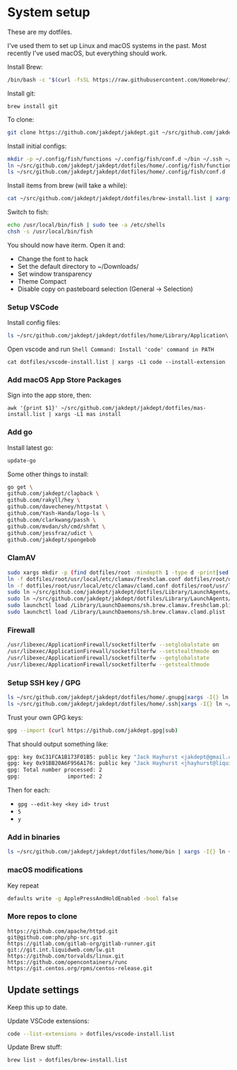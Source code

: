 # System setup

These are my dotfiles.

I've used them to set up Linux and macOS systems in the past.
Most recently I've used macOS, but everything should work.


Install Brew:
```bash
/bin/bash -c "$(curl -fsSL https://raw.githubusercontent.com/Homebrew/install/master/install.sh)" 
```

Install git:
```
brew install git
```

To clone:
```bash
git clone https://github.com/jakdept/jakdept.git ~/src/github.com/jakdept/jakdept
```

Install initial configs:
```bash
mkdir -p ~/.config/fish/functions ~/.config/fish/conf.d ~/bin ~/.ssh ~/Library ~/Library/Application\ Support/Code/User/
ln ~/src/github.com/jakdept/jakdept/dotfiles/home/.config/fish/functions/fish_prompt.fish ~/.config/fish/functions/
ls ~/src/github.com/jakdept/jakdept/dotfiles/home/.config/fish/conf.d | xargs -I{} ln ~/src/github.com/jakdept/jakdept/dotfiles/home/.config/fish/conf.d/{} ~/.config/fish/conf.d/
```

Install items from brew (will take a while):

```bash
cat ~/src/github.com/jakdept/jakdept/dotfiles/brew-install.list | xargs brew install
```

Switch to fish:

```bash
echo /usr/local/bin/fish | sudo tee -a /etc/shells
chsh -s /usr/local/bin/fish
```

You should now have iterm. Open it and:
* Change the font to hack
* Set the default directory to ~/Downloads/
* Set window transparency
* Theme Compact
* Disable copy on pasteboard selection (General -> Selection)

### Setup VSCode

Install config files:
```bash
ls ~/src/github.com/jakdept/jakdept/dotfiles/home/Library/Application\ Support/Code/User/ | xargs -I{} ln ~/src/github.com/jakdept/jakdept/dotfiles/home/Library/Application\ Support/Code/User/{} ~/Library/Application\ Support/Code/User/
```

Open vscode and run `Shell Command: Install 'code' command in PATH`

```
cat dotfiles/vscode-install.list | xargs -L1 code --install-extension
```

### Add macOS App Store Packages

Sign into the app store, then:
```
awk '{print $1}' ~/src/github.com/jakdept/jakdept/dotfiles/mas-install.list | xargs -L1 mas install
```

### Add go

Install latest go:
```bash
update-go
```

Some other things to install:

```bash
go get \
github.com/jakdept/clapback \
github.com/rakyll/hey \
github.com/davecheney/httpstat \
github.com/Yash-Handa/logo-ls \
github.com/clarkwang/passh \
github.com/mvdan/sh/cmd/shfmt \
github.com/jessfraz/udict \
github.com/jakdept/spongebob
```

### ClamAV

```bash
sudo xargs mkdir -p (find dotfiles/root -mindepth 1 -type d -print|sed 's/^dotfiles\/root//g'|sub)
ln -f dotfiles/root/usr/local/etc/clamav/freshclam.conf dotfiles/root/usr/local/etc/clamav/freshclam.conf
ln -f dotfiles/root/usr/local/etc/clamav/clamd.conf dotfiles/root/usr/local/etc/clamav/clamd.conf
sudo ln ~/src/github.com/jakdept/jakdept/dotfiles/Library/LaunchAgents/sh.brew.clamav.freshclam.plist /Library/LaunchDaemons/
sudo ln ~/src/github.com/jakdept/jakdept/dotfiles/Library/LaunchAgents/sh.brew.clamav.clamd.plist /Library/LaunchDaemons/
sudo launchctl load /Library/LaunchDaemons/sh.brew.clamav.freshclam.plist
sudo launchctl load /Library/LaunchDaemons/sh.brew.clamav.clamd.plist
```

### Firewall

```bash
/usr/libexec/ApplicationFirewall/socketfilterfw --setglobalstate on
/usr/libexec/ApplicationFirewall/socketfilterfw --setstealthmode on
/usr/libexec/ApplicationFirewall/socketfilterfw --getglobalstate
/usr/libexec/ApplicationFirewall/socketfilterfw --getstealthmode
```

### Setup SSH key / GPG
```bash
ls ~/src/github.com/jakdept/jakdept/dotfiles/home/.gnupg|xargs -I{} ln ~/src/github.com/jakdept/jakdept/dotfiles/home/.gnupg/{} ~/.gnupg/
ls ~/src/github.com/jakdept/jakdept/dotfiles/home/.ssh|xargs -I{} ln ~/src/github.com/jakdept/jakdept/dotfiles/home/.ssh/{} ~/.ssh
```

Trust your own GPG keys:
```bash
gpg --import (curl https://github.com/jakdept.gpg|sub)
```

That should output something like:
```bash
gpg: key 0xC31FCA1B173F01B5: public key "Jack Hayhurst <jakdept@gmail.com>" imported
gpg: key 0x91BB20A6F956A176: public key "Jack Hayhurst <jhayhurst@liquidweb.com>" imported
gpg: Total number processed: 2
gpg:               imported: 2
```

Then for each:
* `gpg --edit-key <key id> trust`
* `5`
* `y`

### Add in binaries
```bash
ls ~/src/github.com/jakdept/jakdept/dotfiles/home/bin | xargs -I{} ln ~/src/github.com/jakdept/jakdept/dotfiles/home/bin/{} ~/bin/
```

### macOS modifications

Key repeat
```bash
defaults write -g ApplePressAndHoldEnabled -bool false
```

### More repos to clone

```
https://github.com/apache/httpd.git
git@github.com:php/php-src.git
https://gitlab.com/gitlab-org/gitlab-runner.git
git://git.int.liquidweb.com/lw.git
https://github.com/torvalds/linux.git
https://github.com/opencontainers/runc
https://git.centos.org/rpms/centos-release.git
```

## Update settings
Keep this up to date.

Update VSCode extensions:
```bash
code --list-extensions > dotfiles/vscode-install.list
```

Update Brew stuff:
```bash
brew list > dotfiles/brew-install.list
```
